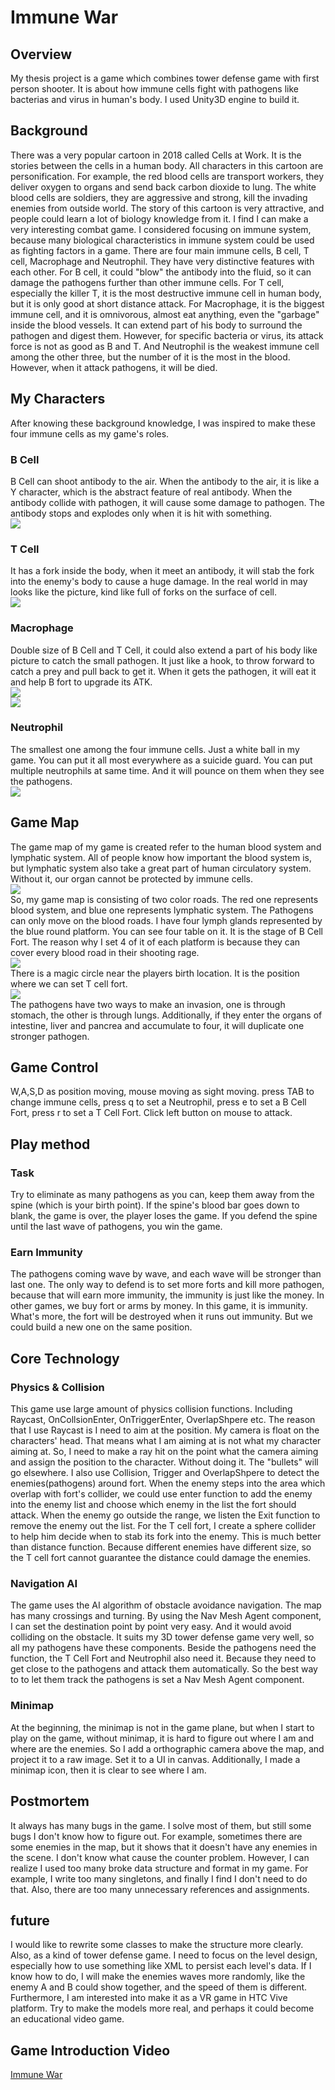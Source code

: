# Immune War
## Overview
My thesis project is a game which combines tower defense game with first person shooter. It is about how immune cells fight with pathogens like bacterias and virus in human's body. I used Unity3D engine to build it. 
## Background
There was a very popular cartoon in 2018 called Cells at Work. It is the stories between the cells in a human body. All characters in this cartoon are personification. For example, the red blood cells are transport workers, they deliver oxygen to organs and send back carbon dioxide to lung. The white blood cells are soldiers, they are aggressive and strong, kill the invading enemies from outside world. The story of this cartoon is very attractive, and people could learn a lot of biology knowledge from it. I find I can make a very interesting combat game.
I considered focusing on immune system, because many biological characteristics in immune system could be used as fighting factors in a game. There are four main immune cells, B cell, T cell, Macrophage and Neutrophil. They have very distinctive features with each other. For B cell, it could "blow" the antibody into the fluid, so it can damage the pathogens further than other immune cells. For T cell, especially the killer T, it is the most destructive immune cell in human body, but it is only good at short distance attack. For Macrophage, it is the biggest immune cell, and it is omnivorous, almost eat anything, even the "garbage" inside the blood vessels. It can extend part of his body to surround the pathogen and digest them. However, for specific bacteria or virus, its attack force is not as good as B and T. And Neutrophil is the weakest immune cell among the other three, but the number of it is the most in the blood. However, when it attack pathogens, it will be died.
## My Characters
After knowing these background knowledge, I was inspired to make these four immune cells as my game's roles. 
### B Cell
B Cell can shoot antibody to the air. When the antibody to the air, it is like a Y character, which is the abstract feature of real antibody. When the antibody collide with pathogen, it will cause some damage to pathogen. The antibody stops and explodes only when it is hit with something.  
![](Images/BCell.png)    
### T Cell
It has a fork inside the body, when it meet an antibody, it will stab the fork into the enemy's body to cause a huge damage. In the real world in may looks like the picture, kind like full of forks on the surface of cell.  
![](Images/TCell.png)  
### Macrophage
Double size of B Cell and T Cell, it could also extend a part of his body like picture to catch the small pathogen. It just like a hook, to throw forward to catch a prey and pull back to get it. When it gets the pathogen, it will eat it and help B fort to upgrade its ATK.  
![](Images/MCell.png)  
![](Images/MCellAttack.png)  
### Neutrophil
The smallest one among the four immune cells. Just a white ball in my game. You can put it all most everywhere as a suicide guard. You can put multiple neutrophils at same time. And it will pounce on them when they see the pathogens.  
![](Images/NCell.png)  
## Game Map
The game map of my game is created refer to the human blood system and lymphatic system. All of people know how important the blood system is, but lymphatic system also take a great part of human circulatory system. Without it, our organ cannot be protected by immune cells.  
![](Images/GameMap.png)  
So, my game map is consisting of two color roads. The red one represents blood system, and blue one represents lymphatic system. The Pathogens can only move on the blood roads.
I have four lymph glands represented by the blue round platform. You can see four table on it. It is the stage of B Cell Fort. The reason why I set 4 of it of each platform is because they can cover every blood road in their shooting rage.  
![](Images/LymphaGland.png)  
There is a magic circle near the players birth location. It is the position where we can set T cell fort.  
![](Images/T.png)  
The pathogens have two ways to make an invasion, one is through stomach, the other is through lungs. Additionally, if they enter the organs of intestine, liver and pancrea and accumulate to four, it will duplicate one stronger pathogen. 
 
## Game Control
W,A,S,D as position moving, mouse moving as sight moving. press TAB to change immune cells, press q to set a Neutrophil, press e to set a B Cell Fort, press r to set a T Cell Fort. Click left button on mouse to attack. 
## Play method
### Task
Try to eliminate as many pathogens as you can, keep them away from the spine (which is your birth point). If the spine's blood bar goes down to blank, the game is over, the player loses the game. If you defend the spine until the last wave of pathogens, you win the game. 
### Earn Immunity
The pathogens coming wave by wave, and each wave will be stronger than last one. The only way to defend is to set more forts and kill more pathogen, because that will earn more immunity, the immunity is just like the money. In other games, we buy fort or arms by money. In this game, it is immunity. What's more, the fort will be destroyed when it runs out immunity. But we could build a new one on the same position.
## Core Technology
### Physics & Collision
This game use large amount of physics collision functions. Including Raycast, OnCollsionEnter, OnTriggerEnter, OverlapShpere etc. The reason that I use Raycast is I need to aim at the position. My camera is float on the characters' head. That means what I am aiming at is not what my character aiming at. So, I need to make a ray hit on the point what the camera aiming and assign the position to the character. Without doing it. The "bullets" will go elsewhere. 
I also use Collision, Trigger and OverlapShpere to detect the enemies(pathogens) around fort. When the enemy steps into the area which overlap with fort's collider, we could use enter function to add the enemy into the enemy list and choose which enemy in the list the fort should attack. When the enemy go outside the range, we listen the Exit function to remove the enemy out the list. 
For the T cell fort, I create a sphere collider to help him decide when to stab its fork into the enemy. This is much better than distance function. Because different enemies have different size, so the T cell fort cannot guarantee the distance could damage the enemies.
### Navigation AI
The game uses the AI algorithm of obstacle avoidance navigation. The map has many crossings and turning. By using the Nav Mesh Agent component, I can set the destination point by point very easy. And it would avoid colliding on the obstacle. It suits my 3D tower defense game very well, so all my pathogens have these components.
Beside the pathogens need the function, the T Cell Fort and Neutrophil also need it. Because they need to get close to the pathogens and attack them automatically. So the best way to to let them track the pathogens is set a Nav Mesh Agent component.
### Minimap
At the beginning, the minimap is not in the game plane, but when I start to play on the game, without minimap, it is hard to figure out where I am and where are the enemies. So I add a orthographic camera above the map, and project it to a raw image. Set it to a UI in canvas. Additionally, I made a minimap icon, then it is clear to see where I am.
## Postmortem
It always has many bugs in the game. I solve most of them, but still some bugs I don't know how to figure out. For example, sometimes there are some enemies in the map, but it shows that it doesn't have any enemies in the scene. I don't know what cause the counter problem. However, I can realize I used too many broke data structure and format in my game. For example, I write too many singletons, and finally I find I don't need to do that. Also, there are too many unnecessary references and assignments. 
## future
I would like to rewrite some classes to make the structure more clearly. Also, as a kind of tower defense game. I need to focus on the level design, especially how to use something like XML to persist each level's data. If I know how to do, I will make the enemies waves more randomly, like the enemy A and B could show together, and the speed of them is different. 
Furthermore, I am interested into make it as a VR game in HTC Vive platform. Try to make the models more real, and perhaps it could become an educational video game.
## Game Introduction Video
[Immune War](https://youtu.be/9Z0lEwg9t2M)

